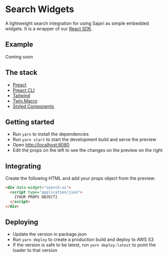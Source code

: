 # Search Widgets

A lightweight search integration for using Sajari as simple embedded widgets. It is a wrapper of our [React SDK](https://react.docs.sajari.com/).

## Example

Coming soon

## The stack

- [Preact](https://preactjs.com/)
- [Preact CLI](https://preactjs.com/cli/)
- [Tailwind](https://tailwindcss.com/)
- [Twin.Macro](https://github.com/ben-rogerson/twin.macro/)
- [Styled Components](https://styled-components.com/)

## Getting started

- Run `yarn` to install the dependencies
- Run `yarn start` to start the development build and serve the preview
- Open [http://localhost:8080]()
- Edit the props on the left to see the changes on the preview on the right

## Integrating

Create the following HTML and add your props object from the preview:

```html
<div data-widget="search-ui">
  <script type="application/json">
    {YOUR PROPS OBJECT}
  </script>
</div>
```

## Deploying

- Update the version in package.json
- Run `yarn deploy` to create a production build and deploy to AWS S3
- If the version is safe to be latest, run `yarn deploy:latest` to point the loader to that version
